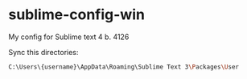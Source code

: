 # sublime-config-win
My config for Sublime text 4 b. 4126 

Sync this directories:

```sh
C:\Users\{username}\AppData\Roaming\Sublime Text 3\Packages\User
```
